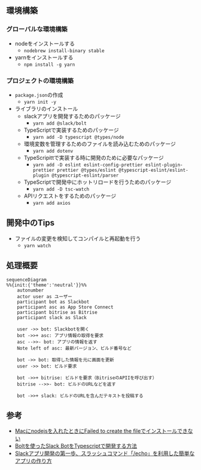 ## 環境構築

### グローバルな環境構築

- nodeをインストールする
  - `nodebrew install-binary stable`
- yarnをインストールする
  - `npm install -g yarn`

### プロジェクトの環境構築

- `package.json`の作成
  - `yarn init -y`
- ライブラリのインストール
  - slackアプリを開発するためのパッケージ
    - `yarn add @slack/bolt`
  - TypeScriptで実装するためのパッケージ
    - `yarn add -D typescript @types/node`
  - 環境変数を管理するためのファイルを読み込むためのパッケージ
    - `yarn add dotenv`
  - TypeScripittで実装する時に開発のために必要なパッケージ
    - `yarn add -D eslint eslint-config-prettier eslint-plugin-prettier prettier @types/eslint @typescript-eslint/eslint-plugin @typescript-eslint/parser`
  - TypeScriptで開発中にホットリロードを行うためのパッケージ
    - `yarn add -D tsc-watch`
  - APIリクエストをするためのパッケージ
    - `yarn add axios`

## 開発中のTips

- ファイルの変更を検知してコンパイルと再起動を行う
  - `yarn watch`

## 処理概要

```mermaid
sequenceDiagram
%%{init:{'theme':'neutral'}}%%
    autonumber
    actor user as ユーザー
    participant bot as Slackbot
    participant asc as App Store Connect
    participant bitrise as Bitrise
    participant slack as Slack

    user ->> bot: Slackbotを開く
    bot ->>+ asc: アプリ情報の取得を要求
    asc -->>- bot: アプリの情報を返す
    Note left of asc: 最新バージョン、ビルド番号など

    bot ->> bot: 取得した情報を元に画面を更新
    user ->> bot: ビルド要求

    bot ->>+ bitrise: ビルドを要求（BitriseのAPIIを呼び出す）
    bitrise -->>- bot: ビルドのURLなどを返す

    bot ->>+ slack: ビルドのURLを含んだテキストを投稿する
```

## 参考

- [Macにnodejsを入れたときにFailed to create the fileでインストールできない](https://qiita.com/kz23szk/items/738972e0b6a3ba0783ba)
- [Boltを使ったSlack BotをTypescriptで開発する方法](https://qiita.com/winuim/items/5db662622bbc84ecf92a)
- [Slackアプリ開発の第一歩、スラッシュコマンド「/echo」を利用した簡単なアプリの作り方](https://www.shoeisha.co.jp/book/article/detail/301)